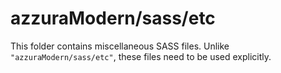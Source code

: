 # azzuraModern/sass/etc

This folder contains miscellaneous SASS files. Unlike `"azzuraModern/sass/etc"`, these files
need to be used explicitly.
